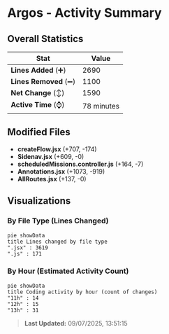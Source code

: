 # Argos - Activity Summary 

## Overall Statistics

| Stat                   | Value                                                             |
| ---------------------- | ----------------------------------------------------------------- |
| **Lines Added** (➕)   | 2690                                          |
| **Lines Removed** (➖) | 1100                                        |
| **Net Change** (↕)    | 1590                |
| **Active Time** (⌚)   | 78 minutes |


## Modified Files
- **createFlow.jsx** (+707, -174)
- **Sidenav.jsx** (+609, -0)
- **scheduledMissions.controller.js** (+164, -7)
- **Annotations.jsx** (+1073, -919)
- **AllRoutes.jsx** (+137, -0)

## Visualizations

### By File Type (Lines Changed)

```mermaid
pie showData
title Lines changed by file type
".jsx" : 3619
".js" : 171
```

### By Hour (Estimated Activity Count)

```mermaid
pie showData
title Coding activity by hour (count of changes)
"11h" : 14
"12h" : 15
"13h" : 31
```


> **Last Updated:** 09/07/2025, 13:51:15